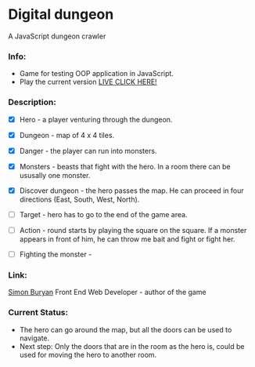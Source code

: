 # Digital dungeon

A JavaScript dungeon crawler

### Info:

- Game for testing OOP application in JavaScript.
- Play the current version [LIVE CLICK HERE!](http://simonburyan.cz/digitaldungeon/)

### Description:


- [x] Hero - a player venturing through the dungeon.

- [x] Dungeon - map of 4 x 4 tiles.

- [x] Danger - the player can run into monsters.

- [X] Monsters - beasts that fight with the hero. In a room there can be ususally one monster.

- [X] Discover dungeon - the hero passes the map. He can proceed in four directions (East, South, West, North).

- [ ] Target - hero has to go to the end of the game area.

- [ ] Action - round starts by playing the square on the square. If a monster appears in front of him, he can throw me bait and fight or fight her.

- [ ] Fighting the monster -

### Link:

[Simon Buryan](http://www.simonburyan.cz)
Front End Web Developer - author of the game

### Current Status:

- The hero can go around the map, but all the doors can be used to navigate.
- Next step: Only the doors that are in the room as the hero is, could be used for moving the hero to another room.

